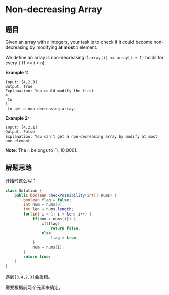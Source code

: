 # Non-decreasing Array

## 题目

Given an array with `n` integers, your task is to check if it could become non-decreasing by modifying **at most** `1` element.

We define an array is non-decreasing if `array[i] <= array[i + 1]` holds for every `i` (1 <= i < n).

**Example 1:**

```
Input: [4,2,3]
Output: True
Explanation: You could modify the first 
4
 to 
1
 to get a non-decreasing array.
```

**Example 2:**

```
Input: [4,2,1]
Output: False
Explanation: You can't get a non-decreasing array by modify at most one element.
```

**Note**: The `n` belongs to [1, 10,000]. 

## 解题思路

开始时这么写：

```java
class Solution {
    public boolean checkPossibility(int[] nums) {
        boolean flag = false;
        int num = nums[0];
        int len = nums.length;
        for(int i = 1; i < len; i++) {
            if(num > nums[i]) {
                if(flag)
                    return false;
                else
                    flag = true;
            } 
            num = nums[i];
        }
        return true;
    }
}
```

遇到`[3,4,2,3]`会报错。

需要根据前两个元素来确定。



